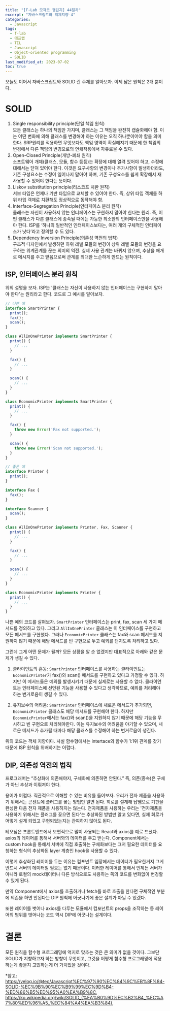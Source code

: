 ```yaml
---
title: "[F-Lab 모각코 챌린지] 44일차"
excerpt: "자바스크립트와 객체지향-4"
categories:
  - Javascript
tags:
  - f-lab
  - 에프랩
  - TIL
  - Javascript
  - Object-oriented programming
  - SOLID
last_modified_at: 2023-07-02
toc: true
---
```


오늘도 이어서 자바스크립트와 SOLID 란 주제를 알아보자. 이제 남은 원칙은 2개 뿐이다.

# SOLID

1. Single responsibility principle(단일 책임 원칙)  
   모든 클래스는 하나의 책임만 가지며, 클래스는 그 책임을 완전히 캡슐화해야 함. 이는 어떤 변화에 의해 클래스를 변경해야 하는 이유는 오직 하나뿐이어야 함을 의미한다. SRP원리를 적용하면 무엇보다도 책임 영역이 확실해지기 때문에 한 책임의 변경에서 다른 책임의 변경으로의 연쇄작용에서 자유로울 수 있다.
2. Open-Closed Principle(개방-폐쇄 원칙)  
   소프트웨어 개체(클래스, 모듈, 함수 등등)는 확장에 대해 열려 있어야 하고, 수정에 대해서는 닫혀 있어야 한다. 이것은 요구사항의 변경이나 추가사항이 발생하더라도, 기존 구성요소는 수정이 일어나지 말아야 하며, 기존 구성요소를 쉽게 확장해서 재사용할 수 있어야 한다는 뜻이다.
3. Liskov substitution principle(리스코프 치환 원칙)  
   서브 타입은 언제나 기반 타입으로 교체할 수 있어야 한다. 즉, 상위 타입 객체를 하위 타입 객체로 치환해도 정상적으로 동작해야 함.
4. Interface-Segregation Principle(인터페이스 분리 원칙)  
   클래스는 자신이 사용하지 않는 인터페이스는 구현하지 말아야 한다는 원리. 즉, 어떤 클래스가 다른 클래스에 종속될 때에는 가능한 최소한의 인터페이스만을 사용해야 한다. ISP를 ‘하나의 일반적인 인터페이스보다는, 여러 개의 구체적인 인터페이스가 낫다’라고 정의할 수 도 있다.
5. Dependency Inversion Principle(의존성 역전의 법칙)  
   구조적 디자인에서 발생하던 하위 레벨 모듈의 변경이 상위 레벨 모듈의 변경을 요구하는 위계관계를 끊는 의미의 역전. 실제 사용 관계는 바뀌지 않으며, 추상을 매개로 메시지를 주고 받음으로써 관계를 최대한 느슨하게 만드는 원칙이다.

## ISP, 인터페이스 분리 원칙

위의 설명을 보자. ISP는 '클래스는 자신이 사용하지 않는 인터페이스는 구현하지 말아야 한다'는 원리라고 한다. 코드로 그 예시를 알아보자.

```javascript
// 나쁜 예
interface SmartPrinter {
  print();
  fax();
  scan();
}

class AllInOnePrinter implements SmartPrinter {
  print() {
    // ...
  }

  fax() {
    // ...
  }

  scan() {
    // ...
  }
}

class EconomicPrinter implements SmartPrinter {
  print() {
    // ...
  }

  fax() {
    throw new Error('Fax not supported.');
  }

  scan() {
    throw new Error('Scan not supported.');
  }
}
```

```javascript
// 좋은 예
interface Printer {
  print();
}

interface Fax {
  fax();
}

interface Scanner {
  scan();
}

class AllInOnePrinter implements Printer, Fax, Scanner {
  print() {
    // ...
  }

  fax() {
    // ...
  }

  scan() {
    // ...
  }
}

class EconomicPrinter implements Printer {
  print() {
    // ...
  }
}
```

나쁜 예의 코드를 살펴보자. `SmartPrinter` 인터페이스는 print, fax, scan 세 가지 메서드를 정의하고 있다. 그리고 `AllInOnePrinter` 클래스는 이 인터페이스를 구현하고 모든 메서드를 구현했다. 그러나 `EconomicPrinter` 클래스는 fax와 scan 메서드를 지원하지 않기 때문에 해당 메서드를 빈 구현으로 두고 예외를 던지도록 처리하고 있다.

그런데 그게 어떤 문제가 될까? 모든 상황을 알 순 없겠지만 대표적으로 아래와 같은 문제가 생길 수 있다.

1. 클라이언트의 혼동: `SmartPrinter` 인터페이스를 사용하는 클라이언트는 `EconomicPrinter`가 fax()와 scan() 메서드를 구현하고 있다고 가정할 수 있다. 하지만 이 메서드들은 예외를 발생시키기 때문에 실제로는 사용할 수 없다. 클라이언트는 인터페이스에 선언된 기능을 사용할 수 있다고 생각하므로, 예외를 처리해야 하는 번거로움이 생길 수 있다.

2. 유지보수의 어려움: `SmartPrinter` 인터페이스에 새로운 메서드가 추가되면, `EconomicPrinter` 클래스도 해당 메서드를 구현해야 한다. 하지만 `EconomicPrinter`에서는 fax()와 scan()을 지원하지 않기 때문에 해당 기능을 무시하고 빈 구현으로 처리해야한다. 이는 유지보수의 어려움을 야기할 수 있으며, 새로운 메서드가 추가될 때마다 해당 클래스를 수정해야 하는 번거로움이 생긴다.

위의 코드는 객체 지향이다. 사실 함수형에서는 intertace와 함수가 1:1위 관계를 갖기 때문에 ISP 원칙을 위배하기는 어렵다.

## DIP, 의존성 역전의 법칙

프로그래머는 “추상화에 의존해야지, 구체화에 의존하면 안된다.” 즉, 의존(종속)은 구체가 아닌 추상과 이뤄져야 한다.

용어가 어렵다. 직관적으로 이해할 수 있는 비유를 들어보자. 우리가 전자 제품을 사용하기 위해서는 콘센트에 플러그를 꽂는 방법만 알면 된다. 회로를 설계해 납땜으로 기판을 완성한 다음 전자 제품을 사용하지는 않는다. 전자제품을 사용하는 우리는 '전자제품을 사용하기 위해서는 플러그를 꽂으면 된다'는 추상화된 방법만 알고 있다면, 실제 회로가 어떻게 설계 되었고 구현되었는지는 관여하지 않아도 된다.

테오님은 프론트엔드에서 보편적으로 많이 사용되는 React와 axios를 예로 드셨다. axios의 레이어를 통해서 서버와의 데이터를 주고 받는다. Component에서는 custom hook을 통해서 서버에 직접 호출하는 구체화보다는 그저 필요한 데이터를 요청하는 형식의 추상화된 layer 계층인 hook을 사용할 수 있다.

이렇게 추상화된 레이어를 두는 이유는 컴포넌트 입장에서는 데이터가 필요한거지 그게 반드시 서버의 데이터일 필요는 없기 때문이다. 이러한 레이어를 통해서 언제든 서버가 아니라 로컬의 mock데이터나 다른 방식으로도 사용하는 쪽의 코드를 변화없이 변경할 수 있게 된다.

만약 Component에서 axios를 호출하거나 fetch를 바로 호출을 한다면 구체적인 부분에 의존을 하면 안된다는 DIP 원칙에 어긋나기에 좋은 설계가 아닐 수 있겠다.

또한 레이어를 벗어나 axios를 다루는 모듈에서 컴포넌트의 props을 조작하는 등 레이어의 범위를 벗어나는 코드 역시 DIP에 어긋나는 설계이다.

# 결론

모든 원칙을 함수형 프로그래밍에 억지로 맞추는 것은 큰 의미가 없을 것이다. 그보단 SOLID가 지향하고자 하는 방향이 무엇이고, 그것을 어떻게 함수형 프로그래밍에 적용하는게 좋을지 고민하는게 더 가치있을 것이다.

\*참고: <https://velog.io/@teo/Javascript%EC%97%90%EC%84%9C%EB%8F%84-SOLID-%EC%9B%90%EC%B9%99%EC%9D%B4-%ED%86%B5%ED%95%A0%EA%B9%8C>,  
<https://ko.wikipedia.org/wiki/SOLID_(%EA%B0%9D%EC%B2%B4_%EC%A7%80%ED%96%A5_%EC%84%A4%EA%B3%84)>,
